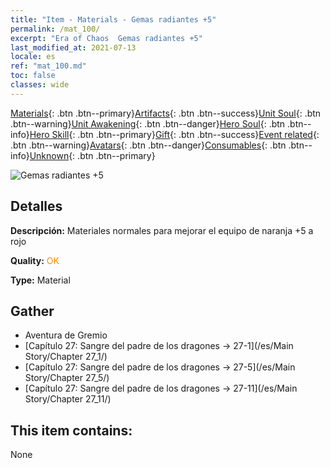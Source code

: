 ```yaml
---
title: "Item - Materials - Gemas radiantes +5"
permalink: /mat_100/
excerpt: "Era of Chaos  Gemas radiantes +5"
last_modified_at: 2021-07-13
locale: es
ref: "mat_100.md"
toc: false
classes: wide
---
```

 [Materials](/ItemsES/){: .btn .btn--primary}[Artifacts](/ItemsES/Artifacts/){: .btn .btn--success}[Unit Soul](/ItemsES/UnitSoul/){: .btn .btn--warning}[Unit Awakening](/ItemsES/UnitAwakening/){: .btn .btn--danger}[Hero Soul](/ItemsES/HeroSoul/){: .btn .btn--info}[Hero Skill](/ItemsES/HeroSkill/){: .btn .btn--primary}[Gift](/ItemsES/Gift/){: .btn .btn--success}[Event related](/ItemsES/Events/){: .btn .btn--warning}[Avatars](/ItemsES/Avatars/){: .btn .btn--danger}[Consumables](/ItemsES/Consumables/){: .btn .btn--info}[Unknown](/ItemsES/Unknown/){: .btn .btn--primary}

 ![Gemas radiantes +5](/images/t/i_cailiao_baoshi3.png)

## Detalles
 **Descripción:** Materiales normales para mejorar el equipo de naranja +5 a rojo

 **Quality:** <span style="color: #FF8C00">OK</span>

 **Type:** Material

## Gather

*    Aventura de Gremio 
*    [Capítulo 27: Sangre del padre de los dragones -> 27-1](/es/Main Story/Chapter 27_1/) 
*    [Capítulo 27: Sangre del padre de los dragones -> 27-5](/es/Main Story/Chapter 27_5/) 
*    [Capítulo 27: Sangre del padre de los dragones -> 27-11](/es/Main Story/Chapter 27_11/) 

## This item contains:

  None

